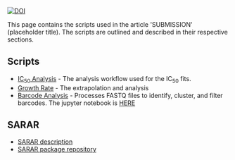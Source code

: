 [![DOI](https://zenodo.org/badge/921502836.svg)](https://doi.org/10.5281/zenodo.14741394)


This page contains the scripts used in the article 'SUBMISSION' (placeholder title). The scripts are outlined and described in their respective sections.

## Scripts

- [IC<sub>50</sub> Analysis](https://ferrell-lab.github.io/Khouqeer2025//IC50AnalysisFunction.html) - The analysis workflow used for the IC<sub>50</sub> fits.
- [Growth Rate](https://ferrell-lab.github.io/Khouqeer2025//ChallengeCyclesFunctions.html) - The extrapolation and analysis  
- [Barcode Analysis](https://ferrell-lab.github.io/Khouqeer2025//GenomicBarcodingProccessing.html) - Processes FASTQ files to identify, cluster, and filter barcodes. The jupyter notebook is [HERE](https://github.com/Ferrell-Lab/Khouqeer2025//blob/69a7f6edeab5f817d9ea76d6f9a9adbbf98ca5c6/Analysis_script_whitelist_v3.ipynb)


## SARAR 

- [SARAR description](https://ferrell-lab.github.io/Khouqeer2025//SARAR.html)
- [SARAR package repository](https://github.com/Ferrell-Lab/Khouqeer2025//tree/69a7f6edeab5f817d9ea76d6f9a9adbbf98ca5c6/SARAR_package)
